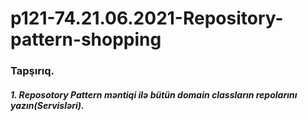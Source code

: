 # p121-74.21.06.2021-Repository-pattern-shopping


### Tapşırıq.


##### 1. Reposotory Pattern məntiqi ilə bütün domain classların repolarını yazın(Servisləri).
